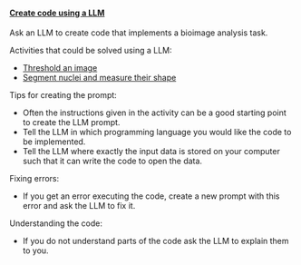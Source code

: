 <h4 id="create_code_llm"><a href="#create_code_llm">Create code using a LLM</a></h4>

Ask an LLM to create code that implements a bioimage analysis task.

Activities that could be solved using a LLM:
- [Threshold an image](https://neubias.github.io/training-resources/binarization/index.html#brightdim)  
- [Segment nuclei and measure their shape](https://neubias.github.io/training-resources/workflow_segment_2d_nuclei_measure_shape/index.html#2dnuclei)

Tips for creating the prompt:
- Often the instructions given in the activity can be a good starting point to create the LLM prompt.
- Tell the LLM in which programming language you would like the code to be implemented.
- Tell the LLM where exactly the input data is stored on your computer such that it can write the code to open the data.

Fixing errors:
- If you get an error executing the code, create a new prompt with this error and ask the LLM to fix it.

Understanding the code:
- If you do not understand parts of the code ask the LLM to explain them to you.

 
